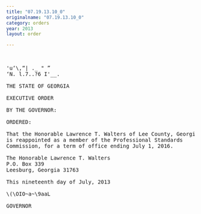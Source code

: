 ```yaml
---
title: "07.19.13.10_0"
originalname: "07.19.13.10_0"
category: orders
year: 2013
layout: order

---
```

<pre>
     

'u‘\,“| ._ " ”
‘N. l.7..?6 I'__.

THE STATE OF GEORGIA

EXECUTIVE ORDER

BY THE GOVERNOR:

ORDERED:

That the Honorable Lawrence T. Walters of Lee County, Georgia,
is reappointed as a member of the Professional Standards
Commission, for a term of office ending July 1, 2016.

The Honorable Lawrence T. Walters
P.O. Box 339
Leesburg, Georgia 31763

This nineteenth day of July, 2013

\(\OIO~a~\9aaL

GOVERNOR

</pre>
